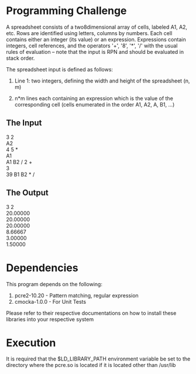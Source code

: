 # Programming Challenge

A spreadsheet consists of a two8dimensional array of cells, labeled A1, A2, etc. Rows are  identified using letters, columns by numbers. Each cell contains either an integer (its value) or  an expression. Expressions contain integers, cell references, and the operators '+', '8', '\*', '/'  with the usual rules of evaluation – note that the input is RPN and should be evaluated in stack  order.

The spreadsheet input is defined as follows:

1. Line 1: two integers, defining the width and height of the spreadsheet (n, m)

2. n\*m lines each containing an expression which is the value of the corresponding cell (cells enumerated in the order A1, A2, A<n>, B1, ...) 

## The Input
3 2  
A2  
4 5 *   
A1  
A1 B2 / 2 +  
3  
39 B1 B2 * /  

## The Output
3 2  
20.00000  
20.00000  
20.00000  
8.66667  
3.00000  
1.50000  

# Dependencies

This program depends on the following:  
1. pcre2-10.20 - Pattern matching, regular expression  
2. cmocka-1.0.0 - For Unit Tests  
  
Please refer to their respective documentations on how to install these libraries into your respective system

# Execution
It is required that the $LD\_LIBRARY\_PATH environment variable be set to the directory where the pcre.so is located if it is located other than /usr/lib 


